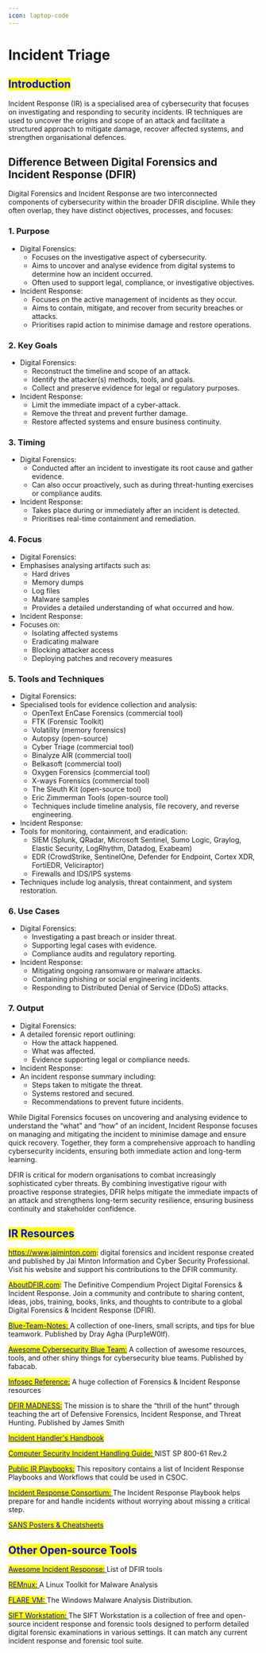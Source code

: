```yaml
---
icon: laptop-code
---
```


# Incident Triage

## <mark style="color:blue;">Introduction</mark>

Incident Response (IR) is a specialised area of cybersecurity that focuses on investigating and responding to security incidents. IR techniques are used to uncover the origins and scope of an attack and facilitate a structured approach to mitigate damage, recover affected systems, and strengthen organisational defences.

## Difference Between Digital Forensics and Incident Response (DFIR)

Digital Forensics and Incident Response are two interconnected components of cybersecurity within the broader DFIR discipline. While they often overlap, they have distinct objectives, processes, and focuses:

### 1. Purpose

* Digital Forensics:
  * Focuses on the investigative aspect of cybersecurity.
  * Aims to uncover and analyse evidence from digital systems to determine how an incident occurred.
  * Often used to support legal, compliance, or investigative objectives.
* Incident Response:
  * Focuses on the active management of incidents as they occur.
  * Aims to contain, mitigate, and recover from security breaches or attacks.
  * Prioritises rapid action to minimise damage and restore operations.

### 2. Key Goals

* Digital Forensics:
  * Reconstruct the timeline and scope of an attack.
  * Identify the attacker(s) methods, tools, and goals.
  * Collect and preserve evidence for legal or regulatory purposes.
* Incident Response:
  * Limit the immediate impact of a cyber-attack.
  * Remove the threat and prevent further damage.
  * Restore affected systems and ensure business continuity.

### 3. Timing

* Digital Forensics:
  * Conducted after an incident to investigate its root cause and gather evidence.
  * Can also occur proactively, such as during threat-hunting exercises or compliance audits.
* Incident Response:
  * Takes place during or immediately after an incident is detected.
  * Prioritises real-time containment and remediation.

### 4. Focus

* Digital Forensics:
* Emphasises analysing artifacts such as:
  * Hard drives
  * Memory dumps
  * Log files
  * Malware samples
  * Provides a detailed understanding of what occurred and how.
* Incident Response:
* Focuses on:
  * Isolating affected systems
  * Eradicating malware
  * Blocking attacker access
  * Deploying patches and recovery measures

### 5. Tools and Techniques

* Digital Forensics:
* Specialised tools for evidence collection and analysis:
  * OpenText EnCase Forensics (commercial tool)
  * FTK (Forensic Toolkit)
  * Volatility (memory forensics)
  * Autopsy (open-source)
  * Cyber Triage (commercial tool)
  * Binalyze AIR (commercial tool)
  * Belkasoft (commercial tool)
  * Oxygen Forensics (commercial tool)
  * X-ways Forensics (commercial tool)
  * The Sleuth Kit (open-source tool)
  * Eric Zimmerman Tools (open-source tool)
  * Techniques include timeline analysis, file recovery, and reverse engineering.
* Incident Response:
* Tools for monitoring, containment, and eradication:
  * SIEM (Splunk, QRadar, Microsoft Sentinel, Sumo Logic, Graylog, Elastic Security, LogRhythm, Datadog, Exabeam)
  * EDR (CrowdStrike, SentinelOne, Defender for Endpoint, Cortex XDR, FortiEDR, Veliciraptor)
  * Firewalls and IDS/IPS systems
* Techniques include log analysis, threat containment, and system restoration.

### 6. Use Cases

* Digital Forensics:
  * Investigating a past breach or insider threat.
  * Supporting legal cases with evidence.
  * Compliance audits and regulatory reporting.
* Incident Response:
  * Mitigating ongoing ransomware or malware attacks.
  * Containing phishing or social engineering incidents.
  * Responding to Distributed Denial of Service (DDoS) attacks.

### 7. Output

* Digital Forensics:
* A detailed forensic report outlining:
  * How the attack happened.
  * What was affected.
  * Evidence supporting legal or compliance needs.
* Incident Response:
* An incident response summary including:
  * Steps taken to mitigate the threat.
  * Systems restored and secured.
  * Recommendations to prevent future incidents.

While Digital Forensics focuses on uncovering and analysing evidence to understand the “what” and “how” of an incident, Incident Response focuses on managing and mitigating the incident to minimise damage and ensure quick recovery. Together, they form a comprehensive approach to handling cybersecurity incidents, ensuring both immediate action and long-term learning.

DFIR is critical for modern organisations to combat increasingly sophisticated cyber threats. By combining investigative rigour with proactive response strategies, DFIR helps mitigate the immediate impacts of an attack and strengthens long-term security resilience, ensuring business continuity and stakeholder confidence.

## <mark style="color:blue;">IR Resources</mark> <a href="#page-title" id="page-title"></a>

[<mark style="color:blue;">https://www.jaiminton.com</mark>](https://www.jaiminton.com/)<mark style="color:blue;">:</mark> digital forensics and incident response created and published by Jai Minton Information and Cyber Security Professional. Visit his website and support his contributions to the DFIR community.

[<mark style="color:blue;">AboutDFIR.com</mark>](https://aboutdfir.com/)<mark style="color:blue;">:</mark> The Definitive Compendium Project Digital Forensics & Incident Response. Join a community and contribute to sharing content, ideas, jobs, training, books, links, and thoughts to contribute to a global Digital Forensics & Incident Response (DFIR).

[<mark style="color:blue;">Blue-Team-Notes:</mark> ](https://github.com/Purp1eW0lf/Blue-Team-Notes) A collection of one-liners, small scripts, and tips for blue teamwork. Published by Dray Agha (Purp1eW0lf).

[<mark style="color:blue;">Awesome Cybersecurity Blue Team:</mark>](https://github.com/fabacab/awesome-cybersecurity-blueteam) A collection of awesome resources, tools, and other shiny things for cybersecurity blue teams. Published by fabacab.

[<mark style="color:blue;">Infosec Reference:</mark>](https://github.com/rmusser01/Infosec_Reference/blob/master/Draft/DFIR.md) A huge collection of Forensics & Incident Response resources

[<mark style="color:blue;">DFIR MADNESS:</mark>](https://dfirmadness.com/) The mission is to share the “thrill of the hunt” through teaching the art of Defensive Forensics, Incident Response, and Threat Hunting. Published by James Smith

[<mark style="color:blue;">Incident Handler's Handbook</mark>](https://www.sans.org/white-papers/33901/)

[<mark style="color:blue;">Computer Security Incident Handling Guide:</mark> ](https://csrc.nist.gov/pubs/sp/800/61/r2/final)NIST SP 800-61 Rev.2

[<mark style="color:blue;">Public IR Playbooks:</mark>](https://gitlab.com/syntax-ir/playbooks#ir-playbooks) This repository contains a list of Incident Response Playbooks and Workflows that could be used in CSOC.

[<mark style="color:blue;">Incident Response Consortium:</mark> ](https://www.incidentresponse.com/mini-sites/playbooks/)The Incident Response Playbook helps prepare for and handle incidents without worrying about missing a critical step.

[<mark style="color:blue;">SANS Posters & Cheatsheets</mark>](https://www.sans.org/posters/)

## <mark style="color:blue;">Other Open-source Tools</mark>

[<mark style="color:blue;">Awesome Incident Response:</mark> ](https://github.com/meirwah/awesome-incident-response)List of DFIR tools

[<mark style="color:blue;">REMnux:</mark> ](https://remnux.org/)A Linux Toolkit for Malware Analysis

[<mark style="color:blue;">FLARE VM:</mark> ](https://cloud.google.com/blog/topics/threat-intelligence/flare-vm-the-windows-malware/)The Windows Malware Analysis Distribution.

[<mark style="color:blue;">SIFT Workstation:</mark> ](https://www.sans.org/tools/sift-workstation/)The SIFT Workstation is a collection of free and open-source incident response and forensic tools designed to perform detailed digital forensic examinations in various settings. It can match any current incident response and forensic tool suite.

